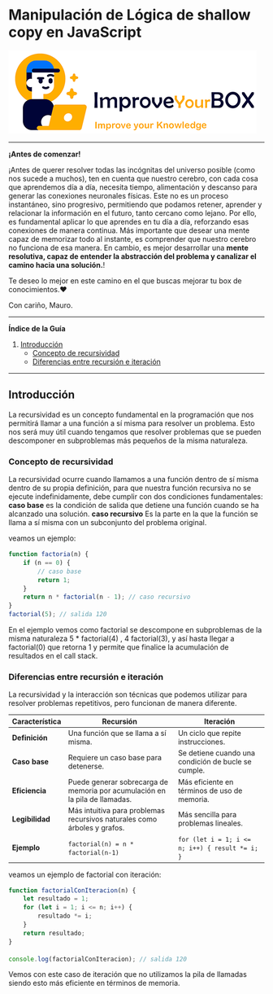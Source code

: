 # Manipulación de Lógica de shallow copy en JavaScript

<img src="/resources/logo.png">
<hr />
<b>¡Antes de comenzar!</b>

¡Antes de querer resolver todas las incógnitas del universo posible (como nos sucede a muchos), ten en cuenta que nuestro cerebro, con cada cosa que aprendemos día a día, necesita tiempo, alimentación y descanso para generar las conexiones neuronales físicas. Este no es un proceso instantáneo, sino progresivo, permitiendo que podamos retener, aprender y relacionar la información en el futuro, tanto cercano como lejano.
Por ello, es fundamental aplicar lo que aprendes en tu día a día, reforzando esas conexiones de manera continua. Más importante que desear una mente capaz de memorizar todo al instante, es comprender que nuestro cerebro no funciona de esa manera. En cambio, es mejor desarrollar una **mente resolutiva, capaz de entender la abstracción del problema y canalizar el camino hacia una solución.**!

Te deseo lo mejor en este camino en el que buscas mejorar tu box de conocimientos.❤️

Con cariño, Mauro.

<hr />

**Índice de la Guía**

1. [Introducción](#introducción)
    - [Concepto de recursividad](#concepto-de-recursividad)
    - [Diferencias entre recursión e iteración](#diferencias-entre-recursión-e-iteración)

---

## Introducción

La recursividad es un concepto fundamental en la programación que nos permitirá llamar a una función a sí misma para resolver un problema. Esto nos será muy útil cuando tengamos que resolver problemas que se pueden descomponer en subproblemas más pequeños de la misma naturaleza.

### Concepto de recursividad

La recursividad ocurre cuando llamamos a una función dentro de sí misma dentro de su propia definición, para que nuestra función recursiva no se ejecute indefinidamente, debe cumplir con dos condiciones fundamentales:
**caso base** es la condición de salida que detiene una función cuando se ha alcanzado una solución.
**caso recursivo** Es la parte en la que la función se llama a sí misma con un subconjunto del problema original.

veamos un ejemplo:

```javascript
function factoria(n) {
    if (n == 0) {
        // caso base
        return 1;
    }
    return n * factorial(n - 1); // caso recursivo
}
factorial(5); // salida 120
```

En el ejemplo vemos como factorial se descompone en subproblemas de la misma naturaleza 5 \* factorial(4) , 4 factorial(3), y así hasta llegar a factorial(0) que retorna 1 y permite que finalice la acumulación de resultados en el call stack.

### Diferencias entre recursión e iteración

La recursividad y la interacción son técnicas que podemos utilizar para resolver problemas repetitivos, pero funcionan de manera diferente.

| Característica  | Recursión                                                                   | Iteración                                           |
| --------------- | --------------------------------------------------------------------------- | --------------------------------------------------- |
| **Definición**  | Una función que se llama a sí misma.                                        | Un ciclo que repite instrucciones.                  |
| **Caso base**   | Requiere un caso base para detenerse.                                       | Se detiene cuando una condición de bucle se cumple. |
| **Eficiencia**  | Puede generar sobrecarga de memoria por acumulación en la pila de llamadas. | Más eficiente en términos de uso de memoria.        |
| **Legibilidad** | Más intuitiva para problemas recursivos naturales como árboles y grafos.    | Más sencilla para problemas lineales.               |
| **Ejemplo**     | `factorial(n) = n * factorial(n-1)`                                         | `for (let i = 1; i <= n; i++) { result *= i; }`     |

veamos un ejemplo de factorial con iteración:

```javascript
function factorialConIteracion(n) {
    let resultado = 1;
    for (let i = 1; i <= n; i++) {
        resultado *= i;
    }
    return resultado;
}

console.log(factorialConIteracion); // salida 120
```

Vemos con este caso de iteración que no utilizamos la pila de llamadas siendo esto más eficiente en términos de memoria.
